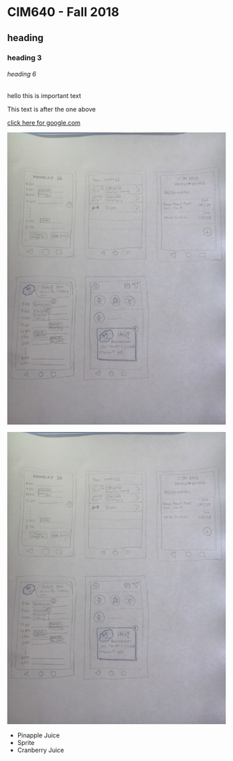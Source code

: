 # CIM640 - Fall 2018

## heading


### heading 3

###### heading 6

hello this is important text

This text is after the one above

[click here for google.com](http://www.google.com)

![impossible app](https://github.com/MariaAguilarV/CIM-640-Creative-Coding/blob/master/images/IMG_20180828_120219.jpg)

![impossible app](images/IMG_20180828_120219.jpg)

* Pinapple Juice
* Sprite
* Cranberry Juice
